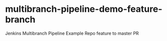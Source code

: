 # multibranch-pipeline-demo-feature-branch
Jenkins Multibranch Pipeline Example Repo feature to master PR
